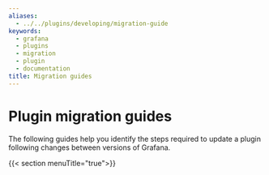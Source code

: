 ```yaml
---
aliases:
  - ../../plugins/developing/migration-guide
keywords:
  - grafana
  - plugins
  - migration
  - plugin
  - documentation
title: Migration guides
---
```


<script>
(function () {
  var anchorRedirects = {
    "migrate-a-plugin-from-angular-to-react": "./angular-react/",
    "from-version-62x-to-74x": "./v6.x-v7.x/",
    "from-version-65x-to-73x": "./v6.x-v7.x/",
    "from-version-6x-to-7x": "./v6.x-v7.x/",
    "migrate-to-data-frames": "./v6.x-v7.x/",
    "troubleshoot-plugin-migration": "./v6.x-v7.x/",
    "from-version-7x-to-8x": "./v7.x-v8.x/",
    "from-version-83x-to-84x": "./v8.3.x-8.4.x/",
    "from-version-8x-to-9x": "./v8.x-v9.x/",
    "from-version-91x-to-92x": "./v9.1.x-v9.2.x/",
    "from-version-93x-to-94x": "./v9.3.x-v9.4.x/",
  };
  var anchor = window.location.hash.substring(1);
  if (anchor) {
    window.location.replace(anchorRedirects[anchor]);
  }
})();
</script>

# Plugin migration guides

The following guides help you identify the steps required to update a plugin following changes between versions of Grafana.

{{< section menuTitle="true">}}